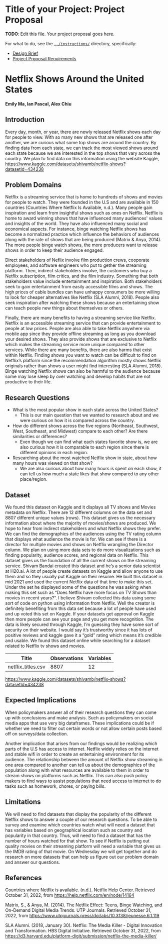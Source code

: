 # Title of your Project: Project Proposal 

**TODO**: Edit this file. Your project proposal goes here.

For what to do, see the [`../instructions/`](../instructions/) directory, specifically: 

* [Design Brief](../instructions/project-design-brief.pdf)
* [Project Proposal Requirements](../instructions/p01-proposal-requirements.md)

# Netflix Shows Around the United States
#### Emily Ma, Ian Pascal, Alex Chiu
## Introduction
Every day, month, or year, there are newly released Netflix shows each day for people to view. With so many new shows that are released one after another, we are curious what some top shows are around the country. By finding data from each state, we can track the most viewed shows around each state because we are interested in the top shows that vary across the country. We plan to find data on this information using the website Kaggle, https://www.kaggle.com/datasets/shivamb/netflix-shows?datasetId=434238


## Problem Domains

Netflix is a streaming service that is home to hundreds of shows and movies for people to watch. They were founded in the U.S and are available in 150 countries (Countries Where Netflix Is Available, n.d.).
Many people gain inspiration and learn from insightful shows such as ones on Netflix. Netflix is home to award winning shows that have influenced many audiences' values and insights of the world. They have also influenced many social and economical aspects. For instance, binge watching Netflix shows has become a normalized practice which influence the behaviors of audiences along with the rate of shows that are being produced (Matrix & Anya, 2014). The more people binge watch shows, the more producers want to release shows in order to keep their audience engaged. 

Direct stakeholders of Neflix involve film production crews, cooporate employees, and software engineers who put to gether the streaming platform. Then, indirect stakeholders involve, the customers who buy a Netflix subscription, film critics, and the film industry. Something that both stakeholders value include entertainment and inspiration. Both stakeholders seek to gain entertainment from easily accessible films and shows. The high prices of cable bundles can have unhappy consumers be more willing to look for cheaper alternatives like Netflix (SLA Alumni, 2018). People also seek inspiration after watching these shows because an entertaining show can teach people new things about themselves or others. 

Finally, there are many benefits to having a streaming service like Netflix. Netflix is an accessible streaming service that can provide entertainment to people at low prices. People are also able to take Netflix anywhere via mobile app since they provide offline streaming as long as you download your desired shows. They also provide shows that are exclusive to Netflix which makes the streaming service more unique compared to other services. While there are many benefits, there are also harms that exist within Netflix. Finding shows you want to watch can be difficult to find on Netflix’s platform since the recommendation algorithm mostly shows Netflix originals rather than shows a user might find interesting (SLA Alumni, 2018). Binge watching Netflix shows can also be harmful to the audience because some may lose sleep by over watching and develop habits that are not productive to their life. 


## Research Questions
* What is the most popular show in each state across the United States?
  * This is our main question that we wanted to research about and we were curious on how it is compared across the country.
* How do different shows across the five regions (Northeast, Southwest, West, Southeast, and Midwest) compare to each other? Are there similarities or differences?
  * Even though we can find what each states favorite show is, we are also curious how it is comparable to each region since there is different opinions in each region.
* Researching about the most watched Netflix show in state, about how many hours was viewed on that show?
  * We are also curious about how many hours is spent on each show, it can tell us how much a state likes that show compared to any other place/region.

## Dataset
We found this dataset on Kaggle and it displays all TV shows and Movies metadata on Netflix. There are 12 different columns on the data set and 8807 different unique values (rows). This dataset gives us the necessary information about where the majority of movies/shows are produced. We hope to hear from indirect stakeholders and what Netflix shows they prefer. We can find the demographics of the audiences using the TV rating column that displays what audience the movie is for. We can see if there is a director for multiple movies and shows on Netflix wrangling the Director column. We plan on using more data sets to do more visualizations such as finding popularity, audience scores, and regional data on Netflix. This dataset gives us the foundation of all the current shows on the streaming service. Shivam Bandai created this dataset and he’s a senior data scientist at H20.ai. A lot of people create datasets on Kaggle and allow anyone to use them and so they usually put Kaggle on their resume.  He built this dataset in mid 2021 and used the current Netflix data of that time to make this set. Under the set he displayed some of the questions he was asking when making this set such as “Does Netflix have more focus on TV Shows than movies in recent years?”. I believe Shivam collected this data using some sort of code on python using information from Netflix. Well the creator is definitely benefiting from this data set because a lot of people have used and up voted this set on Kaggle. If your datasets get approval on Kaggle then more people can see your page and you get more recognition. The data is likely secured through Kaggle, I’m guessing they have some sort of security on their website. I would say it’s trustworthy since it has lots of positive reviews and kaggle gave it a “gold” rating which means it’s credible and usable. We found this dataset online while searching for a dataset related to Netflix tv shows and movies.

| Title              | Observations | Variables |
|--------------------|--------------|-----------|
| netflix_titles.csv | 8807         |12         |

https://www.kaggle.com/datasets/shivamb/netflix-shows?datasetId=434238

## Expected Implications

When policymakers answer all of their research questions they can come up with conclusions and make analysis. Such as policymakers on social media apps that use very big dataframes. These implications could be if whether we need to filter out certain words or not allow certain posts based off on surveys/data collection.

Another implication that arises from our findings would be realizing which parts of the U.S has access to internet. Netflix widely relies on the internet and stable wifi in order to create an entertaining environment for its audience. The relationship between the amount of Netflix show streaming in one area compared to another can tell us about the demographics of the population along with what resources are available to them in order to stream shows on platforms such as Netflix. This can also push policy makers to find ways to assist populations that need access to internet to do tasks such as homework, chores, or paying bills. 

## Limitations
We will need to find datasets that display the popularity of the different Netflix shows to answer a couple of our research questions. To be able to survey and examine which countries watch what will need a dataset that has variables based on geographical location such as country and popularity in that country. Thus, will need to find a dataset that has the number of hours watched for that show. To see if Netflix is putting out quality movies on their streaming platform will need a variable that gives us the IMDB rating of that movie. On Wednesday we will get together and do research on more datasets that can help us figure out our problem domain and answer our questions.

## References
Countries where Netflix is available. (n.d.). Netflix Help Center. Retrieved October 31, 2022, from https://help.netflix.com/en/node/14164

Matrix, S., & Anya, M. (2014). The Netflix Effect: Teens, Binge Watching, and On-Demand Digital Media Trends. UTP Journals. Retrieved October 31, 2022, from https://www.utpjournals.press/doi/abs/10.3138/jeunesse.6.1.119

SLA Alumni. (2018, January 30). Netflix: The Media Killer - Digital Innovation and Transformation. HBS Digital Initiative. Retrieved October 31, 2022, from https://d3.harvard.edu/platform-digit/submission/netflix-the-media-killer/
